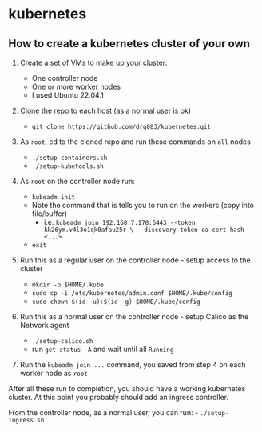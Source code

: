 # kubernetes

## How to create a kubernetes cluster of your own
1. Create a set of VMs to make up your cluster:
    - One controller node
    - One or more worker nodes
    - I used Ubuntu 22.04.1

1. Clone the repo to each host (as a normal user is ok)
    - `git clone https://github.com/drq883/kubernetes.git`

1. As `root`, cd to the cloned repo and run these commands on `all` nodes
    - `./setup-containers.sh`
    - `./setup-kubetools.sh`

1. As `root` on the controller node run:
    - `kubeadm init`
    - Note the command that is tells you to run on the workers (copy into file/buffer)
      - i.e. `kubeadm join 192.168.7.178:6443 --token kk26ym.v4l3o1qk0afau25r \
	--discovery-token-ca-cert-hash <...>`
    - `exit`

1. Run this as a regular user on the controller node - setup access to the cluster
    - `mkdir -p $HOME/.kube`
    - `sudo cp -i /etc/kubernetes/admin.conf $HOME/.kube/config`
    - `sudo chown $(id -u):$(id -g) $HOME/.kube/config`

1. Run this as a normal user on the controller node - setup Calico as the Network agent
    - `./setup-calico.sh`
    - run `get status -A` and wait until all `Running`

1. Run the `kubeadm join ...` command, you saved from step 4 on each worker node as `root`

After all these run to completion, you should have a working kubernetes cluster. At this point you probably should add an ingress controller.

From the controller node, as a normal user, you can run:
    - `./setup-ingress.sh`


